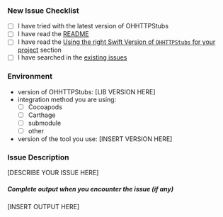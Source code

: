 ### New Issue Checklist

- [ ] I have tried with the latest version of OHHTTPStubs
- [ ] I have read the [README](https://github.com/AliSoftware/OHHTTPStubs/blob/master/README.md)
- [ ] I have read the [Using the right Swift Version of `OHHTTPStubs` for your project](https://github.com/AliSoftware/OHHTTPStubs#using-the-right-swift-version-of-ohhttpstubs-for-your-project) section
- [ ] I have searched in the [existing issues](https://github.com/AliSoftware/OHHTTPStubs/issues?utf8=✓&q=is%3Aissue)

### Environment

- version of OHHTTPStubs: [LIB VERSION HERE]
- integration method you are using:
  * [ ] Cocoapods
  * [ ] Carthage
  * [ ] submodule
  * [ ] other
- version of the tool you use: [INSERT VERSION HERE]

### Issue Description

[DESCRIBE YOUR ISSUE HERE]

##### Complete output when you encounter the issue (if any)

[INSERT OUTPUT HERE]
